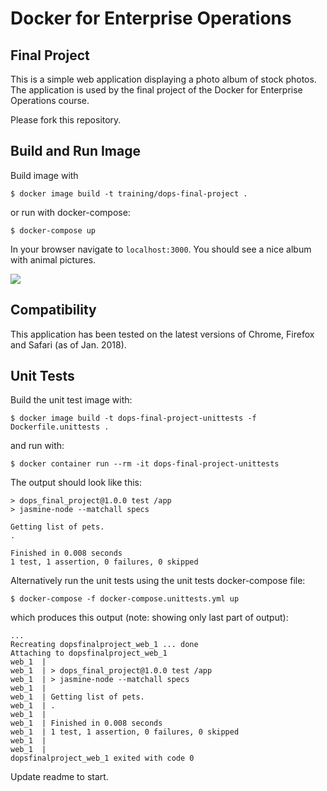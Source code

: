 # Docker for Enterprise Operations

## Final Project

This is a simple web application displaying a photo album of stock photos.
The application is used by the final project of the Docker for Enterprise Operations course.

Please fork this repository.

## Build and Run Image

Build image with

```
$ docker image build -t training/dops-final-project .
```

or run with docker-compose:

```
$ docker-compose up
```

In your browser navigate to `localhost:3000`. You should see a nice album with animal pictures.

![](screenshot.png)

## Compatibility

This application has been tested on the latest versions of Chrome, Firefox and Safari (as of Jan. 2018).

## Unit Tests

Build the unit test image with:

```
$ docker image build -t dops-final-project-unittests -f Dockerfile.unittests .
```

and run with:

```
$ docker container run --rm -it dops-final-project-unittests
```

The output should look like this:

```
> dops_final_project@1.0.0 test /app
> jasmine-node --matchall specs

Getting list of pets.
.

Finished in 0.008 seconds
1 test, 1 assertion, 0 failures, 0 skipped
```

Alternatively run the unit tests using the unit tests docker-compose file:

```
$ docker-compose -f docker-compose.unittests.yml up
```

which produces this output (note: showing only last part of output):

```
...
Recreating dopsfinalproject_web_1 ... done
Attaching to dopsfinalproject_web_1
web_1  |
web_1  | > dops_final_project@1.0.0 test /app
web_1  | > jasmine-node --matchall specs
web_1  |
web_1  | Getting list of pets.
web_1  | .
web_1  |
web_1  | Finished in 0.008 seconds
web_1  | 1 test, 1 assertion, 0 failures, 0 skipped
web_1  |
web_1  |
dopsfinalproject_web_1 exited with code 0
```

Update readme to start.
